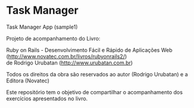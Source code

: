 Task Manager
============

Task Manager App (sample1)

Projeto de acompanhamento do Livro:

Ruby on Rails - Desenvolvimento Fácil e Rápido de Aplicações Web (http://www.novatec.com.br/livros/rubyonrails2/)<br/>
de Rodrigo Urubatan (http://www.urubatan.com.br)

Todos os direitos da obra são reservados ao autor (Rodrigo Urubatan) e a Editora (Novatec)

Este repositório tem o objetivo de compartilhar o acompanhamento dos exercícios apresentados no livro.

<!--
Alguns erros de código corrigidos:

<dl>
    <dt><strong>página 73: </strong></dt>
    <dd>
        javascript render recebe o parametro de layout incorreto o que impede a abertura do dialog:
        <ul>
            <li>
                <strong>ao invéz de:</strong>
                (...).append($("&lt;%= j render file: 'tasks/edit.html.erb', layout: <strong>false</strong> %&gt;")).(...);
            </li>
            <li>
                <strong>usar:</strong>
                (...).append($("&lt;%= j render file: 'tasks/edit.html.erb', layout: <strong>nil</strong> %&gt;")).(...);
            </li>
        </ul>
        isso vale para <stong>create.js.erb</strong> e para <strong>update.js.erb</strong>
    </dd>
    <dt><strong>página 79: </strong></dt>
    <dd>
        A view de deleção está incorreta, ela repete a view de update o correto é usar::
        <ul>
            <li>
                <strong>sample1/app/views/tasks/destroy.js.erb</strong>
<pre>
$("div#dialogFrame").remove();
$("section table tbody").children().remove();
$("section table tbody").append("&lt;%= j render @tasks %&gt;");
</pre>
            </li>
        </ul>
    </dd>
</dl>

-->
